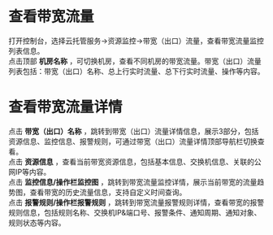 # 查看带宽流量

打开控制台，选择云托管服务->资源监控->带宽（出口）流量，查看带宽流量监控列表信息。</br>
点击顶部 **机房名称** ，可切换机房，查看不同机房的带宽流量。带宽（出口）流量列表包括：带宽（出口）名称、总上行实时流量、总下行实时流量、操作等内容。

# 查看带宽流量详情
点击 **带宽（出口）名称** ，跳转到带宽（出口）流量详情信息，展示3部分，包括资源信息、监控信息、报警规则，可通过带宽（出口）流量详情顶部导航栏切换查看。</br>
点击 **资源信息** ，查看当前带宽资源信息，包括基本信息、交换机信息、关联的公网IP等内容。</br>
点击 **监控信息/操作栏监控图** ，跳转到带宽流量监控详情，展示当前带宽的流量趋势图，查看带宽的历史流量信息，支持自定义时间查询。</br>
点击 **报警规则/操作栏报警规则** ，跳转到带宽流量报警规则详情，查看带宽的报警规则信息，包括规则名称、交换机IP&端口号、报警条件、通知周期、通知对象、规则状态等内容。

